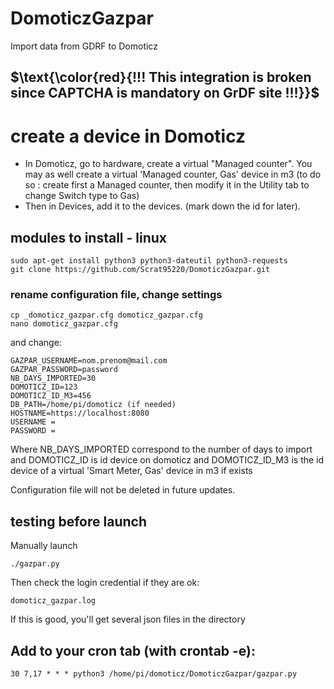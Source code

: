 # DomoticzGazpar
Import data from GDRF to Domoticz

## $\text{\color{red}{!!! This integration is broken since CAPTCHA is mandatory on GrDF site !!!}}$

# create a device in Domoticz
- In Domoticz, go to hardware, create a virtual "Managed counter".
  You may as well create a virtual 'Managed counter, Gas' device in m3 (to do so : create first a Managed counter, then modify it in the Utility tab to change Switch type to Gas)
- Then in Devices, add it to the devices. (mark down the id for later).

## modules to install - linux

    sudo apt-get install python3 python3-dateutil python3-requests
    git clone https://github.com/Scrat95220/DomoticzGazpar.git

### rename configuration file, change settings

    cp _domoticz_gazpar.cfg domoticz_gazpar.cfg
    nano domoticz_gazpar.cfg

and change:

    GAZPAR_USERNAME=nom.prenom@mail.com
    GAZPAR_PASSWORD=password
    NB_DAYS_IMPORTED=30
    DOMOTICZ_ID=123
    DOMOTICZ_ID_M3=456
	DB_PATH=/home/pi/domoticz (if needed)
	HOSTNAME=https://localhost:8080 
	USERNAME = 
	PASSWORD = 

Where NB_DAYS_IMPORTED correspond to the number of days to import and DOMOTICZ_ID is id device on domoticz and
DOMOTICZ_ID_M3 is the id device of a virtual 'Smart Meter, Gas' device in m3 if exists

Configuration file will not be deleted in future updates.

## testing before launch

Manually launch

    ./gazpar.py


Then check the login credential if they are ok:

    domoticz_gazpar.log

If this is good, you'll get several json files in the directory

## Add to your cron tab (with crontab -e):

    30 7,17 * * * python3 /home/pi/domoticz/DomoticzGazpar/gazpar.py
